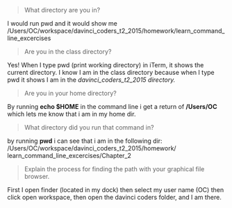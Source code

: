 
> What directory are you in?

I would run pwd and it would show me /Users/OC/workspace/davinci_coders_t2_2015/homework/learn_command_line_excercises

> Are you in the class directory?

Yes! When I type pwd (print working directory) in iTerm, it shows the current directory. I know I am in the class
directory because when I type pwd it shows I am in the *davinci_coders_t2_2015 directory.*
 
> Are you in your home directory? 
 
By running **echo $HOME** in the command line i get a return of **/Users/OC** which lets me know that i am in my home 
dir.

> What directory did you run that command in?

by running **pwd** i can see that i am in the following dir: /Users/OC/workspace/davinci_coders_t2_2015/homework/
learn_command_line_excercises/Chapter_2

> Explain the process for finding the path with your graphical file browser.

First I open finder (located in my dock) then select my user name (OC) then click open workspace, then open the 
davinci coders folder, and I am there. 
